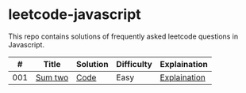 # leetcode-javascript
This repo contains solutions of frequently asked leetcode questions in Javascript.

| # | Title | Solution | Difficulty | Explaination|
|---| ----- | -------- | ---------- |-------------- |
|001|[Sum two](https://leetcode.com/problems/two-sum/) | [Code](./solutions/0001.TwoSum.js)|Easy| [Explaination](https://www.youtube.com/watch?v=8-Xp1A85UcU)
